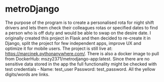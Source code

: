 # metroDjango

The purpose of the program is to create a personalised rota for night shift drivers and lets them check their colleagues rotas or specified dates to find a person who is off duty and would be able to swap on the desire date. I originally created this project in Flask and then decided to re-create it in Django, split the project for few independent apps, improve UX and optimize it for mobile users. The project is still live at: https://marcinek.pythonanywhere.com/.
There is also a docker image to pull from DockerHub: mszy2371/metrodjango-app:latest. Since there are no sensitive data stored in the app the full functionality might be checked with test credentials - Name: test_user Password: test_password. All the yellow digits/words are links.

